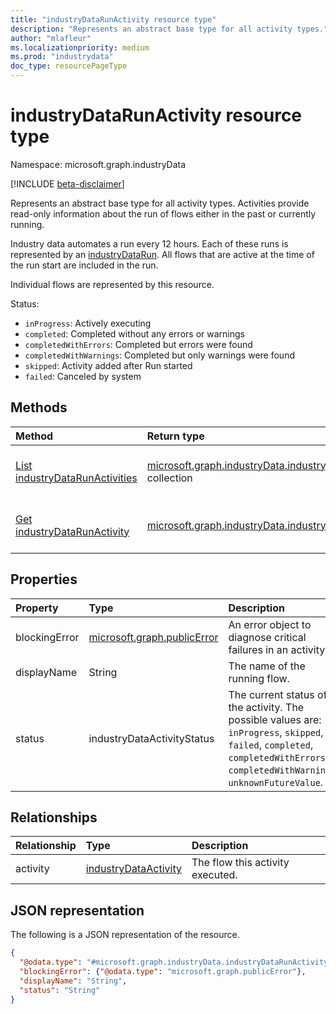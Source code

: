 ```yaml
---
title: "industryDataRunActivity resource type"
description: "Represents an abstract base type for all activity types."
author: "mlafleur"
ms.localizationpriority: medium
ms.prod: "industrydata"
doc_type: resourcePageType
---
```


# industryDataRunActivity resource type

Namespace: microsoft.graph.industryData

[!INCLUDE [beta-disclaimer](../../includes/beta-disclaimer.md)]

Represents an abstract base type for all activity types. Activities provide read-only information about the run of flows either in the past or currently running.

Industry data automates a run every 12 hours. Each of these runs is represented by an [industryDataRun](../resources/industrydata-industrydatarun.md). All flows that are active at the time of the run start are included in the run.

Individual flows are represented by this resource.

Status:

- `inProgress`: Actively executing
- `completed`: Completed without any errors or warnings
- `completedWithErrors`: Completed but errors were found
- `completedWithWarnings`: Completed but only warnings were found
- `skipped`: Activity added after Run started
- `failed`: Canceled by system

## Methods

| Method                                                                                   | Return type                                                                                                             | Description                                                                                                                         |
| :--------------------------------------------------------------------------------------- | :---------------------------------------------------------------------------------------------------------------------- | :---------------------------------------------------------------------------------------------------------------------------------- |
| [List industryDataRunActivities](../api/industrydata-industrydatarun-list-activities.md) | [microsoft.graph.industryData.industryDataRunActivity](../resources/industrydata-industrydatarunactivity.md) collection | Get a list of the [industryDataRunActivity](../resources/industrydata-industrydatarunactivity.md) objects and their properties.     |
| [Get industryDataRunActivity](../api/industrydata-industrydatarunactivity-get.md)        | [microsoft.graph.industryData.industryDataRunActivity](../resources/industrydata-industrydatarunactivity.md)            | Read the properties and relationships of an [industryDataRunActivity](../resources/industrydata-industrydatarunactivity.md) object. |

## Properties

| Property      | Type                                                       | Description                                                                                                                                                                    |
| :------------ | :--------------------------------------------------------- | :----------------------------------------------------------------------------------------------------------------------------------------------------------------------------- |
| blockingError | [microsoft.graph.publicError](../resources/publicerror.md) | An error object to diagnose critical failures in an activity.                                                                                                                  |
| displayName   | String                                                     | The name of the running flow.                                                                                                                                           |
| status        | industryDataActivityStatus                                 | The current status of the activity. The possible values are: `inProgress`, `skipped`, `failed`, `completed`, `completedWithErrors`, `completedWithWarnings`, `unknownFutureValue`. |

## Relationships

| Relationship | Type                                                                      | Description                      |
| :----------- | :------------------------------------------------------------------------ | :------------------------------- |
| activity     | [industryDataActivity](../resources/industrydata-industrydataactivity.md) | The flow this activity executed. |

## JSON representation

The following is a JSON representation of the resource.

<!-- {
  "blockType": "resource",
  "keyProperty": "id",
  "@odata.type": "microsoft.graph.industryData.industryDataRunActivity",
  "openType": false
}
-->

```json
{
  "@odata.type": "#microsoft.graph.industryData.industryDataRunActivity",
  "blockingError": {"@odata.type": "microsoft.graph.publicError"},
  "displayName": "String",
  "status": "String"
}
```
